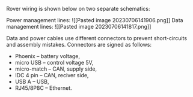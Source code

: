 
Rover wiring is shown below on two separate schematics:

Power management lines:
![[Pasted image 20230706141906.png]]
Data management lines:
![[Pasted image 20230706141817.png]]

Data and power cables use different connectors to prevent short-circuits and assembly mistakes. Connectors are signed as follows:
- Phoenix – battery voltage,
- micro USB – control voltage 5V,
- micro-match – CAN, supply side,
- IDC 4 pin – CAN, reciver side,
- USB A – USB,
- RJ45/8P8C – Ethernet.